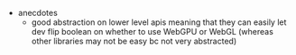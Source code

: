   * anecdotes
    * good abstraction on lower level apis meaning that they can easily let dev flip boolean on whether to use WebGPU or WebGL (whereas other libraries may not be easy bc not very abstracted)
